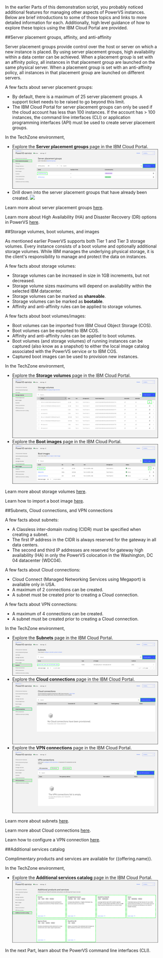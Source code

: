 In the earlier Parts of this demonstration script, you probably noticed additional features for managing other aspects of PowerVS instances. Below are brief introductions to some of those topics and links to more detailed information for each. Additionally, high level guidance of how to explore these topics using the IBM Cloud Portal are provided.

##Server placement groups, affinity, and anti-affinity

Server placement groups provide control over the host or server on which a new instance is placed. By using server placement groups, high availability within a data center can be achieved. When a placement group is set with an affinity policy, all instances in that placement group are launched on the same physical server. When a placement group is set with an anti-affinity policy, all instances in that placement group are launched on different servers.

A few facts about server placement groups:
- By default, there is a maximum of 25 server placement groups. A support ticket needs to be raised to go beyond this limit.
- The IBM Cloud Portal for server placement groups can only be used if the cloud account has less than 100 instances. If the account has > 100 instances, the command line interfaces (CLI) or application programming interfaces (API) must be used to create server placement groups.

In the TechZone environment,
- Explore the **Server placement groups** page in the IBM Cloud Portal.
  ![](_attachments/ServerPlacementGroups.png)
- Drill down into the server placement groups that have already been created.
  ![](_attachments/ServerPlacementGroups-AntiAffinityGroup.png)

Learn more about server placement groups <a href="https://cloud.ibm.com/docs/power-iaas?topic=power-iaas-placement-groups" target="_blank">here</a>.

Learn more about High Availability (HA) and Disaster Recovery (DR) options in PowerVS <a href="https://cloud.ibm.com/docs/power-iaas?topic=power-iaas-ha-dr" target="_blank">here</a>.

##Storage volumes, boot volumes, and images

As mentioned earlier PowerVS supports both Tier 1 and Tier 3 storage volumes. Every instance consists of a boot volume and optionally additional storage volumes. While IBM manages the underlying physical storage, it is the client's responsibility to manage and protect the data on instances.

A few facts about storage volumes:
- Storage volumes can be increased in size in 1GB increments, but not decreased.
- Storage volume sizes maximums will depend on availability within the selected IBM datacenter.
- Storage volumes can be marked as **shareable**.
- Storage volumes can be marked as **bootable**.
- Affinity and anti-affinity rules can be applied to storage volumes.

A few facts about boot volumes/images:
- Boot volumes can be imported from IBM Cloud Object Storage (COS).
- Boot volumes can be exported to IBM COS.
- Affinity and anti-affinity rules can be applied to boot volumes.
- Boot volumes (and storage volumes) of running instances can be captured (also know as a snapshot) to either the local image catalog associated with the PowerVS service or to IBM COS.
- Captured boot images can be used to provision new instances.

In the TechZone environment,
- Explore the **Storage volumes** page in the IBM Cloud Portal.
  ![](_attachments/StorageVolumes.png)
- Explore the **Boot images** page in the IBM Cloud Portal.
  ![](_attachments/BootImages.png)

Learn more about storage volumes <a href="https://cloud.ibm.com/docs/power-iaas?topic=power-iaas-modifying-server#modifying-volume-network" target="_blank">here</a>.

Learn how to import a boot image <a href="https://cloud.ibm.com/docs/power-iaas?topic=power-iaas-importing-boot-image" target="_blank">here</a>.

##Subnets, Cloud connections, and VPN connections

A few facts about subnets:
- A Classless inter-domain routing (CIDR) must be specified when creating a subnet.
- The first IP address in the CIDR is always reserved for the gateway in all data centers.
- The second and third IP addresses are reserved for gateway high availability (HA) in only the PowerVS colocation in the Washington, DC 04 datacenter (WDC04).

A few facts about Cloud connections:
- Cloud Connect (Managed Networking Services using Megaport) is available only in USA.
- A maximum of 2 connections can be created.
- A subnet must be created prior to creating a Cloud connection.

A few facts about VPN connections:
- A maximum of 4 connections can be created.
- A subnet must be created prior to creating a Cloud connection.

In the TechZone environment,
- Explore the **Subnets** page in the IBM Cloud Portal.
  ![](_attachments/Subnets.png)
- Explore the **Cloud connections** page in the IBM Cloud Portal.
  ![](_attachments/CloudConnections.png)
- Explore the **VPN connections** page in the IBM Cloud Portal.
  ![](_attachments/VPNConnections.png)

Learn more about subnets <a href="https://cloud.ibm.com/docs/power-iaas?topic=power-iaas-configuring-subnet" target="_blank">here</a>.

Learn more about Cloud connections <a href="https://cloud.ibm.com/docs/power-iaas?topic=power-iaas-cloud-connections" target="_blank">here</a>.

Learn how to configure a VPN connection <a href="https://cloud.ibm.com/docs/power-iaas?topic=power-iaas-VPN-connections" target="_blank">here</a>.


##Additional services catalog

Complimentary products and services are available for {{offering.name}}.

In the TechZone environment,
- Explore the **Additional services catalog** page in the IBM Cloud Portal.
  ![](_attachments/AdditionalServicesCatalog.png)

In the next Part, learn about the PowerVS command line interfaces (CLI).
